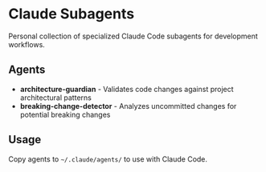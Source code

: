 # Claude Subagents

Personal collection of specialized Claude Code subagents for development workflows.

## Agents

- **architecture-guardian** - Validates code changes against project architectural patterns
- **breaking-change-detector** - Analyzes uncommitted changes for potential breaking changes

## Usage

Copy agents to `~/.claude/agents/` to use with Claude Code.